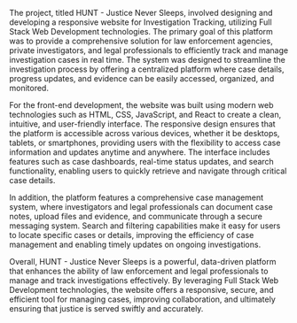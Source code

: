 The project, titled HUNT - Justice Never Sleeps, involved designing and developing a responsive website for Investigation Tracking, utilizing Full Stack Web Development technologies. The primary goal of this platform was to provide a comprehensive solution for law enforcement agencies, private investigators, and legal professionals to efficiently track and manage investigation cases in real time. The system was designed to streamline the investigation process by offering a centralized platform where case details, progress updates, and evidence can be easily accessed, organized, and monitored.

For the front-end development, the website was built using modern web technologies such as HTML, CSS, JavaScript, and React to create a clean, intuitive, and user-friendly interface. The responsive design ensures that the platform is accessible across various devices, whether it be desktops, tablets, or smartphones, providing users with the flexibility to access case information and updates anytime and anywhere. The interface includes features such as case dashboards, real-time status updates, and search functionality, enabling users to quickly retrieve and navigate through critical case details.

In addition, the platform features a comprehensive case management system, where investigators and legal professionals can document case notes, upload files and evidence, and communicate through a secure messaging system. Search and filtering capabilities make it easy for users to locate specific cases or details, improving the efficiency of case management and enabling timely updates on ongoing investigations.

Overall, HUNT - Justice Never Sleeps is a powerful, data-driven platform that enhances the ability of law enforcement and legal professionals to manage and track investigations effectively. By leveraging Full Stack Web Development technologies, the website offers a responsive, secure, and efficient tool for managing cases, improving collaboration, and ultimately ensuring that justice is served swiftly and accurately.
